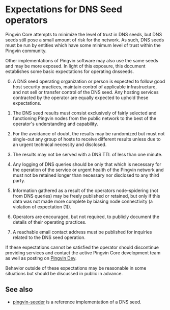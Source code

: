 Expectations for DNS Seed operators
====================================

Pingvin Core attempts to minimize the level of trust in DNS seeds,
but DNS seeds still pose a small amount of risk for the network.
As such, DNS seeds must be run by entities which have some minimum
level of trust within the Pingvin community.

Other implementations of Pingvin software may also use the same
seeds and may be more exposed. In light of this exposure, this
document establishes some basic expectations for operating dnsseeds.

0. A DNS seed operating organization or person is expected to follow good
host security practices, maintain control of applicable infrastructure,
and not sell or transfer control of the DNS seed. Any hosting services
contracted by the operator are equally expected to uphold these expectations.

1. The DNS seed results must consist exclusively of fairly selected and
functioning Pingvin nodes from the public network to the best of the
operator's understanding and capability.

2. For the avoidance of doubt, the results may be randomized but must not
single-out any group of hosts to receive different results unless due to an
urgent technical necessity and disclosed.

3. The results may not be served with a DNS TTL of less than one minute.

4. Any logging of DNS queries should be only that which is necessary
for the operation of the service or urgent health of the Pingvin
network and must not be retained longer than necessary nor disclosed
to any third party.

5. Information gathered as a result of the operators node-spidering
(not from DNS queries) may be freely published or retained, but only
if this data was not made more complete by biasing node connectivity
(a violation of expectation (1)).

6. Operators are encouraged, but not required, to publicly document the
details of their operating practices.

7. A reachable email contact address must be published for inquiries
related to the DNS seed operation.

If these expectations cannot be satisfied the operator should
discontinue providing services and contact the active Pingvin
Core development team as well as posting on
[Pingvin Dev](https://reddit.com/r/pingvindev).

Behavior outside of these expectations may be reasonable in some
situations but should be discussed in public in advance.

See also
----------
- [pingvin-seeder](https://github.com/langerhans/pingvin-seeder) is a reference implementation of a DNS seed.
